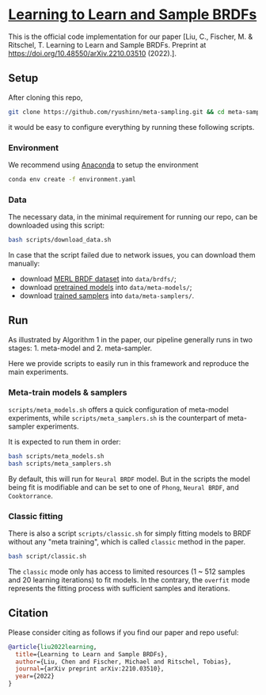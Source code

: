 # [Learning to Learn and Sample BRDFs](https://ryushinn.github.io/metasampling)

This is the official code implementation for our paper [Liu, C., Fischer, M. & Ritschel, T. Learning to Learn and Sample BRDFs. Preprint at <https://doi.org/10.48550/arXiv.2210.03510> (2022).].

## Setup

After cloning this repo,

```bash
git clone https://github.com/ryushinn/meta-sampling.git && cd meta-sampling/
```

it would be easy to configure everything by running these following scripts.

### Environment

We recommend using [Anaconda](https://www.anaconda.com/) to setup the environment

```bash
conda env create -f environment.yaml
```

### Data

The necessary data, in the minimal requirement for running our repo, can be downloaded using this script:

```bash
bash scripts/download_data.sh
```

In case that the script failed due to network issues, you can download them manually:

- download [MERL BRDF dataset](https://www.dropbox.com/sh/yjt3bczfy52gb7o/AADvG_FhncJL59HgGOKxbE7Ya/brdfs) into `data/brdfs/`;
- download [pretrained models](https://drive.google.com/file/d/1AkHjQhPSo7QDTBaPhrI9uHdP2s_u7QYo/view?usp=share_link) into `data/meta-models/`;
- download [trained samplers](https://drive.google.com/file/d/1NQ_ZVF5dQnFdFALKlipkYbNRj_MQwa3P/view?usp=share_link) into `data/meta-samplers/`.

## Run

As illustrated by Algorithm 1 in the paper, our pipeline generally runs in two stages: 1. meta-model and 2. meta-sampler.

Here we provide scripts to easily run in this framework and reproduce the main experiments.

### Meta-train models & samplers

`scripts/meta_models.sh` offers a quick configuration of meta-model experiments, while `scripts/meta_samplers.sh` is the counterpart of meta-sampler experiments.

It is expected to run them in order:

```bash
bash scripts/meta_models.sh
bash scripts/meta_samplers.sh
```

By default, this will run for `Neural BRDF` model. But in the scripts the model being fit is modifiable and can be set to one of `Phong`, `Neural BRDF`, and `Cooktorrance`.

### Classic fitting

There is also a script `scripts/classic.sh` for simply fitting models to BRDF without any "meta training", which is called `classic` method in the paper.

```bash
bash script/classic.sh
```

The `classic` mode only has access to limited resources (1 \~ 512 samples and 20 learning iterations) to fit models.
In the contrary, the `overfit` mode represents the fitting process with sufficient samples and iterations.

## Citation

Please consider citing as follows if you find our paper and repo useful:

```bibtex
@article{liu2022learning,
  title={Learning to Learn and Sample BRDFs},
  author={Liu, Chen and Fischer, Michael and Ritschel, Tobias},
  journal={arXiv preprint arXiv:2210.03510},
  year={2022}
}
```
